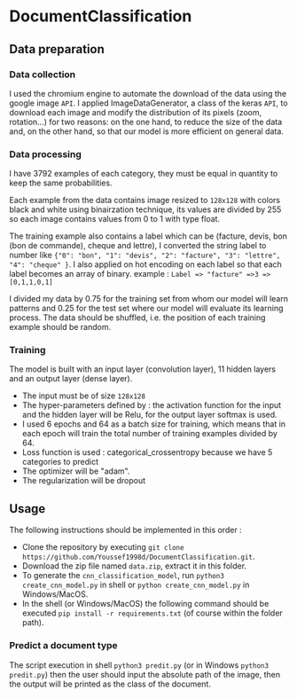 # DocumentClassification

## Data preparation 

### Data collection

I used the chromium engine to automate the download of the data using the google image `API`. 
I applied ImageDataGenerator, a class of the keras `API`, to download each image and modify the distribution of its pixels (zoom, rotation...) for two reasons: on the one hand, to reduce the size of the data and, on the other hand, so that our model is more efficient on general data.    

### Data processing
I have 3792 examples of each category, they must be equal in quantity to keep the same probabilities.

Each example from the data contains image resized to `128x128` with colors black and white using binairzation technique, its values are divided by 255 so each image contains values from 0 to 1 with type float. 

The training example also contains a label which can be (facture, devis, bon (bon de commande), cheque and lettre), I converted the string label to number like `{"0": "bon", "1": "devis", "2": "facture", "3": "lettre", "4": "cheque" }`. I also applied on hot encoding on each label so that each label becomes an array of binary.
example : `Label => "facture" =>3 => [0,1,1,0,1] `

I divided my data by 0.75 for the training set from whom our model will learn patterns and 0.25 for the test set where our model will evaluate its learning process. 
The data should be shuffled, i.e. the position of each training example should be random. 

### Training
The model is built with an input layer (convolution layer), 11 hidden layers and an output layer (dense layer). 
  - The input must be of size `128x128` 
  - The hyper-parameters defined by : the activation function for the input and the hidden layer will be Relu, for the output layer softmax is used.
  - I used 6 epochs and 64 as a batch size for training, which means that in each epoch will train the total number of training examples divided by 64. 
  - Loss function is used : categorical_crossentropy because we have 5 categories to predict 
  - The optimizer will be "adam".
  - The regularization will be dropout  

## Usage
The following instructions should be implemented in this order :
- Clone the repository by executing `git clone https://github.com/Youssef1998d/DocumentClassification.git`.
- Download the zip file named `data.zip`, extract it in this folder.
- To generate the `cnn_classification_model`, run `python3 create_cnn_model.py` in shell or `python create_cnn_model.py` in Windows/MacOS.
- In the shell (or Windows/MacOS) the following command should be executed `pip install -r requirements.txt` (of course within the folder path).

### Predict a document type
The script execution in shell `python3 predit.py` (or in Windows `python3 predit.py`) then the user should input the absolute path of the image, then the output will be printed as the class of the document.


